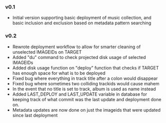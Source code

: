 ### v0.1
* Initial version supporting basic deployment of music collection, and basic inclusion and exclusion based on metadata pattern searching

### v0.2
* Rewrote deployment workflow to allow for smarter cleaning of unselected IMAGEIDs on TARGET
* Added "du" command to check projected disk usage of selected IMAGEIDs
* Added disk usage function on "deploy" function that checks if TARGET has enough space for what is to be deployed
* Fixed bug where everything in track title after a colon would disappear
* Fixed bug where sometimes two colliding trackids would cause mahem
* In the event that no title is set to track, album is used as name instead
* Added LAST_DEPLOY and LAST_UPDATE variable in database for keeping track of what commit was the last update and deployment done on.
* Metadata updates are now done on just the imageids that were updated since last deployment

